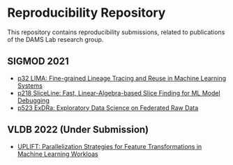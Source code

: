 # Reproducibility Repository

This repository contains reproducibility submissions, related to publications of the DAMS Lab research group.

## SIGMOD 2021

- [p32 LIMA: Fine-grained Lineage Tracing and Reuse in Machine Learning Systems](sigmod2021-LIMA-p32/README.md)
- [p218 SliceLine: Fast, Linear-Algebra-based Slice Finding for ML Model Debugging](sigmod2021-sliceline-p218/README.md)
- [p523 ExDRa: Exploratory Data Science on Federated Raw Data](sigmod2021-exdra-p523/README.md)


## VLDB 2022 (Under Submission)

- [UPLIFT: Parallelization Strategies for Feature Transformations in Machine Learning Workloas](vldb2022-UPLIFT-UnderSubmission/README.md)

